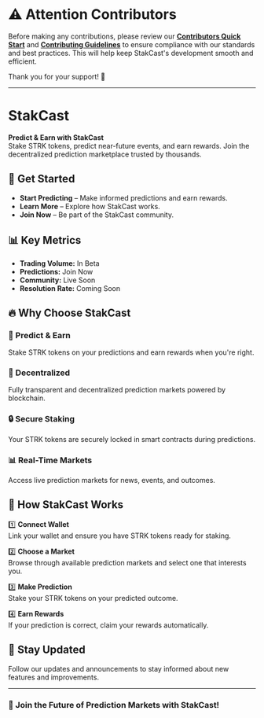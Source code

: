 # ⚠ Attention Contributors  
Before making any contributions, please review our **[Contributors Quick Start](docs/gettingstarted.md)** and  **[Contributing Guidelines](docs/contributing.md)**   to ensure compliance with our standards and best practices. This will help keep StakCast's development smooth and efficient.  

Thank you for your support! 🚀  

---

# StakCast

**Predict & Earn with StakCast**  
Stake STRK tokens, predict near-future events, and earn rewards. Join the decentralized prediction marketplace trusted by thousands.

## 🚀 Get Started
- **Start Predicting** – Make informed predictions and earn rewards.
- **Learn More** – Explore how StakCast works.
- **Join Now** – Be part of the StakCast community.

## 📊 Key Metrics
- **Trading Volume:** In Beta  
- **Predictions:** Join Now  
- **Community:** Live Soon  
- **Resolution Rate:** Coming Soon  

## 🔥 Why Choose StakCast

### 🔮 Predict & Earn
Stake STRK tokens on your predictions and earn rewards when you're right.

### 🔗 Decentralized
Fully transparent and decentralized prediction markets powered by blockchain.

### 🔒 Secure Staking
Your STRK tokens are securely locked in smart contracts during predictions.

### 📊 Real-Time Markets
Access live prediction markets for news, events, and outcomes.

## 🔄 How StakCast Works

1️⃣ **Connect Wallet**  
   Link your wallet and ensure you have STRK tokens ready for staking.

2️⃣ **Choose a Market**  
   Browse through available prediction markets and select one that interests you.

3️⃣ **Make Prediction**  
   Stake your STRK tokens on your predicted outcome.

4️⃣ **Earn Rewards**  
   If your prediction is correct, claim your rewards automatically.

## 📩 Stay Updated
Follow our updates and announcements to stay informed about new features and improvements.

---

### 🚀 Join the Future of Prediction Markets with StakCast!
